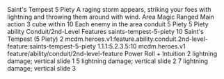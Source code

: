 <ability>
  <name>Saint&apos;s Tempest</name>
  <cost>5 Piety</cost>
  <flavor>A raging storm appears, striking your foes with lightning and throwing them around with wind.</flavor>
  <keywords>
    <keyword>Area</keyword>
    <keyword>Magic</keyword>
    <keyword>Ranged</keyword>
  </keywords>
  <type>Main action</type>
  <distance>3 cube within 10</distance>
  <target>Each enemy in the area</target>
  <metadata>
    <class>conduit</class>
    <cost>5 Piety</cost>
    <cost_amount>5</cost_amount>
    <cost_resource>Piety</cost_resource>
    <feature_type>ability</feature_type>
    <file_dpath>Conduit/2nd-Level Features</file_dpath>
    <item_id>saints-tempest-5-piety</item_id>
    <item_index>10</item_index>
    <item_name>Saint&apos;s Tempest (5 Piety)</item_name>
    <level>2</level>
    <scc>mcdm.heroes.v1:feature.ability.conduit.2nd-level-feature:saints-tempest-5-piety</scc>
    <scdc>1.1.1:5.2.3.5:10</scdc>
    <source>mcdm.heroes.v1</source>
    <type>feature/ability/conduit/2nd-level-feature</type>
  </metadata>
  <effects>
    <effect type="roll">
      <roll>Power Roll + Intuition</roll>
      <t1>2 lightning damage; vertical slide 1</t1>
      <t2>5 lightning damage; vertical slide 2</t2>
      <t3>7 lightning damage; vertical slide 3</t3>
    </effect>
  </effects>
</ability>
